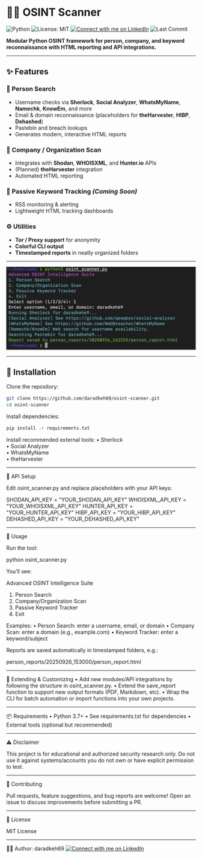 # 🕵️‍♂️ OSINT Scanner 

![Python](https://img.shields.io/badge/python-3.7%2B-blue.svg)
![License: MIT](https://img.shields.io/badge/License-MIT-yellow.svg)
[![Connect with me on LinkedIn](https://img.shields.io/badge/LinkedIn-Connect-blue?logo=linkedin)](www.linkedin.com/in/daradkehh)
![Last Commit](https://img.shields.io/github/last-commit/daradkeh69/osint-scanner)

**Modular Python OSINT framework for person, company, and keyword reconnaissance with HTML reporting and API integrations.**

---

## ✨ Features

### 👤 Person Search
- Username checks via **Sherlock**, **Social Analyzer**, **WhatsMyName**, **Namechk**, **KnowEm**, and more  
- Email & domain reconnaissance (placeholders for **theHarvester**, **HIBP**, **Dehashed**)  
- Pastebin and breach lookups  
- Generates modern, interactive HTML reports  

### 🏢 Company / Organization Scan
- Integrates with **Shodan**, **WHOISXML**, and **Hunter.io** APIs  
- (Planned) **theHarvester** integration  
- Automated HTML reporting  

### 🔎 Passive Keyword Tracking *(Coming Soon)*
- RSS monitoring & alerting  
- Lightweight HTML tracking dashboards  

### ⚙️ Utilities
- **Tor / Proxy support** for anonymity  
- **Colorful CLI output**  
- **Timestamped reports** in neatly organized folders  

---

![Test running the tool](test.png)

---
## 🚀 Installation

Clone the repository:
```bash
git clone https://github.com/daradkeh69/osint-scanner.git
cd osint-scanner
```
Install dependencies:
```bash
pip install -r requirements.txt
```
Install recommended external tools:
	•	Sherlock <br>
	•	Social Analyzer <br>
	•	WhatsMyName <br>
	•	theHarvester <br>

---

🔑 API Setup

Edit osint_scanner.py and replace placeholders with your API keys:

SHODAN_API_KEY   = "YOUR_SHODAN_API_KEY"
WHOISXML_API_KEY = "YOUR_WHOISXML_API_KEY"
HUNTER_API_KEY   = "YOUR_HUNTER_API_KEY"
HIBP_API_KEY     = "YOUR_HIBP_API_KEY"
DEHASHED_API_KEY = "YOUR_DEHASHED_API_KEY"

---

📖 Usage

Run the tool:

python osint_scanner.py

You’ll see:

Advanced OSINT Intelligence Suite
1. Person Search
2. Company/Organization Scan
3. Passive Keyword Tracker
4. Exit

Examples:
	•	Person Search: enter a username, email, or domain
	•	Company Scan: enter a domain (e.g., example.com)
	•	Keyword Tracker: enter a keyword/subject

Reports are saved automatically in timestamped folders, e.g.:

person_reports/20250926_153000/person_report.html


---

🧩 Extending & Customizing
	•	Add new modules/API integrations by following the structure in osint_scanner.py.
	•	Extend the save_report function to support new output formats (PDF, Markdown, etc).
	•	Wrap the CLI for batch automation or import functions into your own projects.

---

📦 Requirements
	•	Python 3.7+
	•	See requirements.txt for dependencies
	•	External tools (optional but recommended)

---

⚠️ Disclaimer

This project is for educational and authorized security research only.
Do not use it against systems/accounts you do not own or have explicit permission to test.

---

🤝 Contributing

Pull requests, feature suggestions, and bug reports are welcome!
Open an issue to discuss improvements before submitting a PR.

---

📜 License

MIT License

---

👨‍💻 Author: daradkeh69
[![Connect with me on LinkedIn](https://img.shields.io/badge/LinkedIn-Connect-blue?logo=linkedin)](www.linkedin.com/in/daradkehh)
